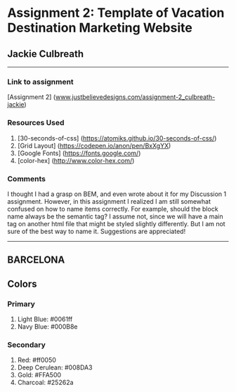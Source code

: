 # Assignment 2: Template of Vacation Destination Marketing Website
## Jackie Culbreath

---

### Link to assignment
[Assignment 2] (www.justbelievedesigns.com/assignment-2_culbreath-jackie)

### Resources Used
1. [30-seconds-of-css] (https://atomiks.github.io/30-seconds-of-css/)
2. [Grid Layout] (https://codepen.io/anon/pen/BxXgYX)
3. [Google Fonts] (https://fonts.google.com/)
4. [color-hex] (http://www.color-hex.com/)


### Comments
I thought I had a grasp on BEM, and even wrote about it for my Discussion 1 assignment. However, in this assignment I realized I am still somewhat confused on how to name items correctly. For example, should the block name always be the semantic tag? I assume not, since we will have a main tag on another html file that might be styled slightly differently. But I am not sure of the best way to name it. Suggestions are appreciated!

---
## BARCELONA

## Colors
### Primary
1. Light Blue: #0061ff
2. Navy Blue: #000B8e

### Secondary
1. Red: #ff0050
2. Deep Cerulean: #008DA3
3. Gold: #FFA500
4. Charcoal: #25262a
